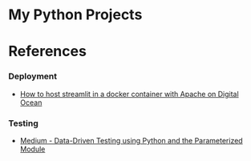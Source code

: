 # My Python Projects


# References 


### Deployment

- [How to host streamlit in a docker container with Apache on Digital Ocean](https://medium.com/@hiruyhadgu/displaying-a-streamlit-fastapi-app-on-digitalocean-droplet-using-custom-domain-1cfd4b6a4944)


### Testing 

- [ Medium - Data-Driven Testing using Python and the Parameterized Module](https://medium.com/ranorex-webtestit/data-driven-testing-using-python-and-the-parameterized-module-37e2cb863915)
